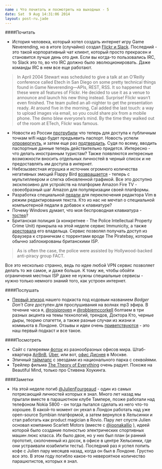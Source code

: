 ```yaml
---
name : Что почитать и посмотреть на выходных - 5
date: Sat  9 Aug 14:31:06 2014
layout: post-ru.jade
---
```


####Почитать

* История человека, который хотел создать интернет игру Game Neverending, но в итоге (случайно) создал [Flickr и Slack](http://www.wired.com/2014/08/the-most-fascinating-profile-youll-ever-read-about-a-guy-and-his-boring-startup). Последний - это такой корпоративный чат клиент, который просто прекрасен и становится лучше день ото дня. Если вы когда-то пользовались IRC, то Slack это то, во что IRC должно было эволюционировать. Даже команды IRC в нем все еще работают.

>In April 2004 Stewart was scheduled to give a talk at an O’Reilly conference called Etech in San Diego on some pretty technical things found in Game Neverending—APIs, REST, RSS. It so happened that these were all features of Flickr. He decided to use it as a venue to announce and launch his new thing instead. Surprise! Flickr wasn’t even finished. The team pulled an all-nighter to get the presentation ready. At around five in the morning, Cal added the last touch: a way to upload images via email, so you could share pix from a mobile phone. The demo blew everyone’s mind. By the time they walked out of the room at ETech, Flickr was famous.

* Новости из России [протрубили](http://habrahabr.ru/post/232643/) что теперь для доступа к публичным точкам wifi надо будет предъявить паспорт. Новость успели [опровергнуть](http://www.vedomosti.ru/politics/news/31909131/moskva-razyasnila-postanovlenie-ob-internete-po-pasportu-k), и затем еще раз [подтвердить](http://roem.ru/2014/08/08/yesnowifi104931/). Судя по всему, вводить паспортные данные теперь действительно придется. Интересно - что делать иностранным туристам? Также появляются интересные возможности вносить отдельных личностей в черный список и не предоставлять им доступа в интернет.
* Небезызвестная игрушка и источник огромного количества негативных эмоций Flappy Bird [возвращается](http://www.polygon.com/2014/8/1/5960051/flappy-birds-family-app-multiplayer) - теперь с мультиплеером и слегка обновленной графикой. Все это доступно эксклюзивно для устройств на платформе Amazon Fire TV - своеобразный шаг Amazon для популяризации своей платформы.
* Разработка специальной [педали](http://habrahabr.ru/post/232177/) для переключения редактора Vim в режим редактирования текста. Кто из нас не мечтал о специальной компьютерной педали в добавок к клавиатуре?
* Почему Windows думает, что моя беспроводная клавиатура - [тостер](http://superuser.com/questions/792607/why-does-windows-think-that-my-wireless-keyboard-is-a-toaster)?
* Британская полиция (а конкретнее - The Police Intellectual Property Crime Unit) прикрыла на этой неделе сервис Immunicity, а также [арестовала](http://www.wired.co.uk/news/archive/2014-08/06/pipcu-proxy-server-immunicity) его владельца. Сервис позволял получать доступ из браузера к страничкам с торрентами вроде The Piratebay, которые обычно заблокированы британскими ISP.

>As is often the case, the police were assisted by Hollywood-backed anti-piracy group FACT.

Все это несколько странно, ведь по идее любой VPN сервис позволяет делать то же самое, и даже больше. К тому же, чтобы обойти ограничения местных ISP даже не нужны специальные сервисы - нужно только немного знаний того, как устроен интернет.

####Послушать

* [Первый эпизод](https://s3-eu-west-1.amazonaws.com/badgercast/Badgercast-episode-01.mp3) нашего подкаста под кодовым названием _Badger Don't Care_ доступен для прослушивания на волнах mp3 эфира. В течение часа я, [@roisiproven](https://twitter.com/roisiproven) и [@robbiemccorkell](https://twitter.com/robbiemccorkell) болтаем в три разных акцента на темы технологий, трендов, Доктора Кто, черные дыры, теорию спагетти, а также разные случаи из жизни и коммьюта в Лондоне. Отзывы и идеи очень [приветствуются](https://twitter.com/karismafilms) - это наш первый подкаст и все такое.

####Посмотреть

* Сайт с галереями [фоток](http://www.officelovin.com) из разнообразных офисов мира. Штаб-квартира [AirBnB](http://www.officelovin.com/2014/04/28/airbnbs-san-francisco-headquarters/), [Über](http://www.officelovin.com/2014/07/22/ubers-san-francisco-headquarters-studio-oa-mashstudios/), или вот, [офис Диснея](http://www.officelovin.com/2014/08/04/disney-moscow-offices-unk-project/) в Москве.
* Эпичный [таймлапс](https://vimeo.com/102038182) с звездами из национального парка с секвойями.
* Трейлер фильма [The Theory of Everything](http://www.imdb.com/video/imdb/vi974564377/?ref_=tt_ov_vi) очень радует. Похоже на Beautiful Mind, только про Стивена Хоукинга.

####Заметки

* На этой неделе погиб [@JulienFourgeaud](https://twitter.com/julienfourgeaud) - один из самых потрясающий личностей которых я знал. Много лет назад мы прыгали вместе в парашютном клубе Тампере, позже работали над телефоном Nokia 5800 - он тогда пытался сделать из него что-то хорошее. В какой-то момент он уехал в Лондон работать над уже open-source Symbian платформой, а затем вернулся в Хельсинки и стал работать как product magician в Rovio. Пару лет спустя Julien основал компанию Scarlett Motors (вместе с [@joonakallio](https://twitter.com/joonakallio) ), идеей которой было создание полностью электрических спортивных машин люкс класса. Их было двое, но у них был план (и ранний прототип, сколоченный из досок, в офисе в центре Хельсинки, где они устраивали юзабилити тесты). Последний раз я успел попить кофе с Julien пару месяцев назад, когда он был в Лондоне. Грустно все это. В этом году погибло какое-то невероятное количество парашютистов, которых я знал.
